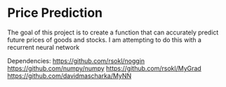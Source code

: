 <h1> Price Prediction </h1>

The goal of this project is to create a function that can accurately predict future prices of goods and stocks.
I am attempting to do this with a recurrent neural network

Dependencies:
https://github.com/rsokl/noggin
https://github.com/numpy/numpy
https://github.com/rsokl/MyGrad
https://github.com/davidmascharka/MyNN
